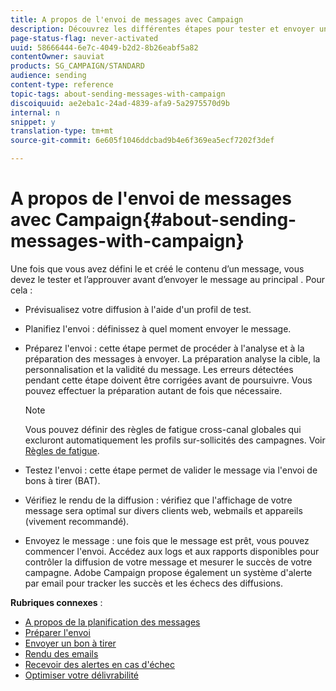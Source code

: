 ```yaml
---
title: A propos de l'envoi de messages avec Campaign
description: Découvrez les différentes étapes pour tester et envoyer un message.
page-status-flag: never-activated
uuid: 58666444-6e7c-4049-b2d2-8b26eabf5a82
contentOwner: sauviat
products: SG_CAMPAIGN/STANDARD
audience: sending
content-type: reference
topic-tags: about-sending-messages-with-campaign
discoiquuid: ae2eba1c-24ad-4839-afa9-5a2975570d9b
internal: n
snippet: y
translation-type: tm+mt
source-git-commit: 6e605f1046ddcbad9b4e6f369ea5ecf7202f3def

---
```



# A propos de l&#39;envoi de messages avec Campaign{#about-sending-messages-with-campaign}

Une fois que vous avez défini le  et créé le contenu d’un message, vous devez le tester et l’approuver avant d’envoyer le message au principal . Pour cela :

* Prévisualisez votre diffusion à l&#39;aide d&#39;un profil de test.
* Planifiez l&#39;envoi : définissez à quel moment envoyer le message.
* Préparez l&#39;envoi : cette étape permet de procéder à l&#39;analyse et à la préparation des messages à envoyer. La préparation analyse la cible, la personnalisation et la validité du message. Les erreurs détectées pendant cette étape doivent être corrigées avant de poursuivre. Vous pouvez effectuer la préparation autant de fois que nécessaire.

   >[!NOTE]
   >
   >Vous pouvez définir des règles de fatigue cross-canal globales qui excluront automatiquement les profils sur-sollicités des campagnes. Voir [Règles de fatigue](../../administration/using/fatigue-rules.md).

* Testez l&#39;envoi : cette étape permet de valider le message via l&#39;envoi de bons à tirer (BAT).
* Vérifiez le rendu de la diffusion : vérifiez que l&#39;affichage de votre message sera optimal sur divers clients web, webmails et appareils (vivement recommandé).
* Envoyez le message : une fois que le message est prêt, vous pouvez commencer l&#39;envoi. Accédez aux logs et aux rapports disponibles pour contrôler la diffusion de votre message et mesurer le succès de votre campagne. Adobe Campaign propose également un système d&#39;alerte par email pour tracker les succès et les échecs des diffusions.

**Rubriques connexes** :

* [A propos de la planification des messages](../../sending/using/about-scheduling-messages.md)
* [Préparer l&#39;envoi](../../sending/using/preparing-the-send.md)
* [Envoyer un bon à tirer](../../sending/using/sending-proofs.md)
* [Rendu des emails](../../sending/using/email-rendering.md)
* [Recevoir des alertes en cas d&#39;échec](../../sending/using/receiving-alerts-when-failures-happen.md)
* [Optimiser votre délivrabilité](../../sending/using/about-deliverability.md)
